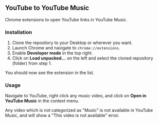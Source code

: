 ## YouTube to YouTube Music

Chrome extensions to open YouTube links in YouTube Music.

### Installation

1. Clone the repository to your Desktop or wherever you want.
2. Launch Chrome and navigate to `chrome://extensions`.
3. Enable **Developer mode** in the top right.
4. Click on **Load unpacked…** on the left and select the cloned repository (folder) from step 1. 

You should now see the extension in the list.

### Usage

Navigate to YouTube, right click any music video, and click on **Open in YouTube Music** in the context menu.

Any video which is not categorized as "Music" is not available in YouTube Music, and will show a 
"This video is not available" error.